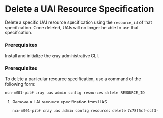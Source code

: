 # Delete a UAI Resource Specification

Delete a specific UAI resource specification using the `resource_id` of that specification. Once deleted, UAIs will no longer be able to use that specification.

### Prerequisites

Install and initialize the `cray` administrative CLI.

### Prerequisites

To delete a particular resource specification, use a command of the following form:

```bash
ncn-m001-pit# cray uas admin config resources delete RESOURCE_ID
```

1.  Remove a UAI resource specification from UAS.

    ```bash
    ncn-m001-pit# cray uas admin config resources delete 7c78f5cf-ccf3-4d69-ae0b-a75648e5cddb
    ```

